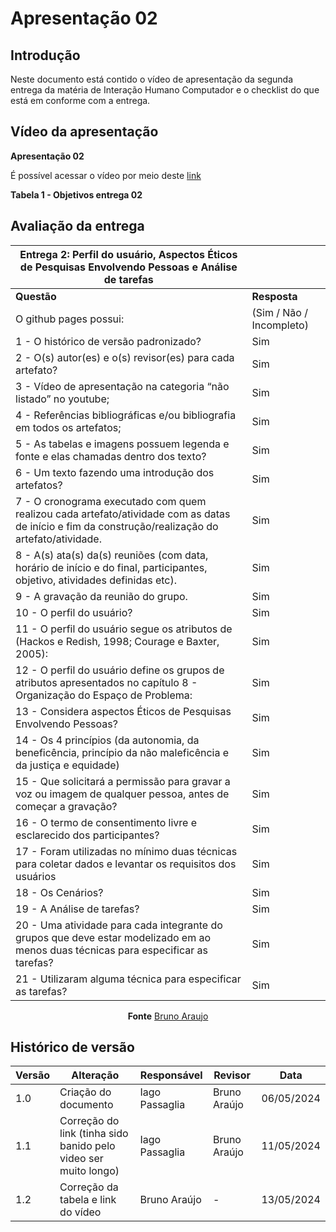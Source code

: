 # Apresentação 02

## Introdução
Neste documento está contido o vídeo de apresentação da segunda entrega da matéria de Interação Humano Computador e o checklist do que está em conforme com a entrega.

## Vídeo da apresentação

**Apresentação 02**

É possível acessar o vídeo por meio deste [link](https://www.youtube.com/watch?v=yA5WSMVG1vs)

**Tabela 1 - Objetivos entrega 02**

## Avaliação da entrega

| Entrega 2: Perfil do usuário, Aspectos Éticos de Pesquisas Envolvendo Pessoas e Análise de tarefas |         |
|----------------------------------------------------------------------------------------------------|---------|
| **Questão**                                                                                     | **Resposta** |
| O github pages possui:                                                                                        | (Sim / Não / Incompleto) |
| 1 - O histórico de versão padronizado?                                                             | Sim     |
| 2 - O(s) autor(es) e o(s) revisor(es) para cada artefato?                                          | Sim     |
| 3 - Vídeo de apresentação na categoria “não listado” no youtube;                                   | Sim     |
| 4 - Referências bibliográficas e/ou bibliografia em todos os artefatos;                            | Sim     |
| 5 - As tabelas e imagens possuem legenda e fonte e elas chamadas dentro dos texto?                 | Sim     |
| 6 - Um texto fazendo uma introdução dos artefatos?                                                 | Sim     |
| 7 - O cronograma executado com quem realizou cada artefato/atividade com as datas de início e fim da construção/realização do artefato/atividade. | Sim |
| 8 - A(s) ata(s) da(s) reuniões (com data, horário de início e do final, participantes, objetivo, atividades definidas etc). | Sim |
| 9 - A gravação da reunião do grupo.                                                                | Sim     |
| 10 - O perfil do usuário?                                                                          | Sim     |
| 11 - O perfil do usuário segue os atributos de (Hackos e Redish, 1998; Courage e Baxter, 2005):    | Sim     |
| 12 - O perfil do usuário define os grupos de atributos apresentados no capítulo 8 - Organização do Espaço de Problema: | Sim |
| 13 - Considera aspectos Éticos de Pesquisas Envolvendo Pessoas?                                   | Sim     |
| 14 - Os 4 princípios (da autonomia, da beneficência, princípio da não maleficência e da justiça e equidade) | Sim |
| 15 - Que solicitará a permissão para gravar a voz ou imagem de qualquer pessoa, antes de começar a gravação? | Sim |
| 16 - O termo de consentimento livre e esclarecido dos participantes?                               | Sim     |
| 17 - Foram utilizadas no mínimo duas técnicas para coletar dados e levantar os requisitos dos usuários | Sim |
| 18 - Os Cenários?                                                                                 | Sim     |
| 19 - A Análise de tarefas?                                                                        | Sim     |
| 20 - Uma atividade para cada integrante do grupos que deve estar modelizado em ao menos duas técnicas para especificar as tarefas? | Sim |
| 21 - Utilizaram alguma técnica para especificar as tarefas?                                        | Sim     |


<center>
  
**Fonte**  [Bruno Araujo](https://github.com/brunocva)


</center>

## Histórico de versão

| Versão | Alteração                  | Responsável      | Revisor         | Data       |
| ------ | -------------------------- | ---------------- | --------------- | ---------- |
| 1.0    | Criação do documento       | Iago Passaglia  | Bruno Araújo    | 06/05/2024 |
| 1.1    | Correção do link (tinha sido banido pelo video ser muito longo)       | Iago Passaglia  | Bruno Araújo    | 11/05/2024 |
| 1.2    | Correção da tabela e link do vídeo | Bruno Araújo  | -    | 13/05/2024 |
